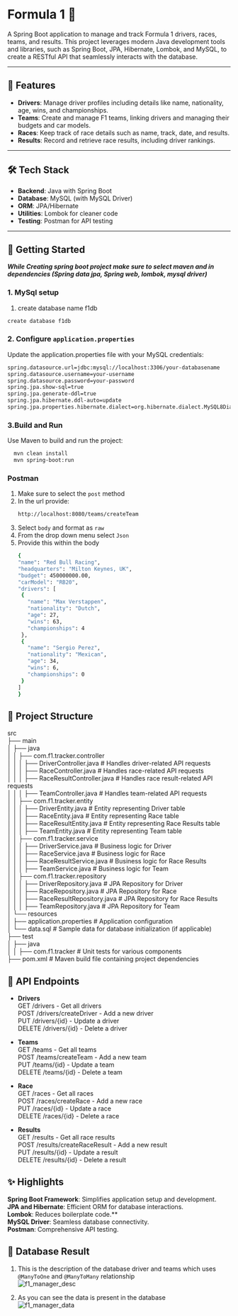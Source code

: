  # Formula 1 🚀

A Spring Boot application to manage and track Formula 1 drivers, races, teams, and results. This project leverages modern Java development tools and libraries, such as Spring Boot, JPA, Hibernate, Lombok, and MySQL, to create a RESTful API that seamlessly interacts with the database.

---

## 📜 Features
- **Drivers**: Manage driver profiles including details like name, nationality, age, wins, and championships.
- **Teams**: Create and manage F1 teams, linking drivers and managing their budgets and car models.
- **Races**: Keep track of race details such as name, track, date, and results.
- **Results**: Record and retrieve race results, including driver rankings.

---

## 🛠️ Tech Stack
- **Backend**: Java with Spring Boot
- **Database**: MySQL (with MySQL Driver)
- **ORM**: JPA/Hibernate
- **Utilities**: Lombok for cleaner code
- **Testing**: Postman for API testing

---

## 🚀 Getting Started

***While Creating spring boot project make sure to select maven and in dependencies (Spring data jpa, Spring web, lombok, mysql driver)***
### 1. MySql setup

1. create database name f1db
```bash
create database f1db
```

### 2. Configure `application.properties`
Update the application.properties file with your MySQL credentials:
```bash
spring.datasource.url=jdbc:mysql://localhost:3306/your-databasename
spring.datasource.username=your-username
spring.datasource.password=your-password
spring.jpa.show-sql=true
spring.jpa.generate-ddl=true
spring.jpa.hibernate.ddl-auto=update
spring.jpa.properties.hibernate.dialect=org.hibernate.dialect.MySQL8Dialect
```

### 3.Build and Run
Use Maven to build and run the project:
```bash
  mvn clean install
  mvn spring-boot:run
```
### Postman
1. Make sure to select the `post` method
2. In the url provide:
   ```bash
   http://localhost:8080/teams/createTeam
   ```
3. Select `body` and format as `raw`
4. From the drop down menu select `Json`
5. Provide this within the body
   ```bash
   {
   "name": "Red Bull Racing",
   "headquarters": "Milton Keynes, UK",
   "budget": 450000000.00,
   "carModel": "RB20",
   "drivers": [
    {
      "name": "Max Verstappen",
      "nationality": "Dutch",
      "age": 27,
      "wins": 63,
      "championships": 4
    },
    {
      "name": "Sergio Perez",
      "nationality": "Mexican",
      "age": 34,
      "wins": 6,
      "championships": 0
    }
   ]
   }

## 📂 Project Structure

src\
├── main\
│   ├── java\
│   │   ├── com.f1.tracker.controller\
│   │   │   ├── DriverController.java            # Handles driver-related API requests\
│   │   │   ├── RaceController.java              # Handles race-related API requests\
│   │   │   ├── RaceResultController.java        # Handles race result-related API requests\
│   │   │   ├── TeamController.java              # Handles team-related API requests\
│   │   ├── com.f1.tracker.entity\
│   │   │   ├── DriverEntity.java            # Entity representing Driver table\
│   │   │   ├── RaceEntity.java              # Entity representing Race table\
│   │   │   ├── RaceResultEntity.java        # Entity representing Race Results table\
│   │   │   ├── TeamEntity.java              # Entity representing Team table\
│   │   ├── com.f1.tracker.service\
│   │   │   ├── DriverService.java           # Business logic for Driver\
│   │   │   ├── RaceService.java             # Business logic for Race\
│   │   │   ├── RaceResultService.java       # Business logic for Race Results\
│   │   │   ├── TeamService.java             # Business logic for Team\
│   │   ├── com.f1.tracker.repository\
│   │   │   ├── DriverRepository.java        # JPA Repository for Driver\
│   │   │   ├── RaceRepository.java          # JPA Repository for Race\
│   │   │   ├── RaceResultRepository.java    # JPA Repository for Race Results\
│   │   │   ├── TeamRepository.java          # JPA Repository for Team\
│   └── resources\
│       ├── application.properties           # Application configuration\
│       └── data.sql                        # Sample data for database initialization (if applicable)\
├── test\
│   ├── java\
│   │   ├── com.f1.tracker                 # Unit tests for various components\
├── pom.xml                                 # Maven build file containing project dependencies

##  🧭 API Endpoints

- **Drivers**\
GET /drivers - Get all drivers\
POST /drivers/createDriver - Add a new driver\
PUT /drivers/{id} - Update a driver\
DELETE /drivers/{id} - Delete a driver

- **Teams**\
GET /teams - Get all teams\
POST /teams/createTeam - Add a new team\
PUT /teams/{id} - Update a team\
DELETE /teams/{id} - Delete a team

- **Race**\
GET /races - Get all races\
POST /races/createRace - Add a new race\
PUT /races/{id} - Update a race\
DELETE /races/{id} - Delete a race

- **Results**\
GET /results - Get all race results\
POST /results/createRaceResult - Add a new result\
PUT /results/{id} - Update a result\
DELETE /results/{id} - Delete a result

## ✨ Highlights

**Spring Boot Framework**: Simplifies application setup and development.\
**JPA and Hibernate**: Efficient ORM for database interactions.\
**Lombok**: Reduces boilerplate code.**\
**MySQL Driver**: Seamless database connectivity.\
**Postman**: Comprehensive API testing.

## 💾 Database Result
1. This is the description of the database driver and teams which uses `@ManyToOne` and `@ManyToMany` relationship\
![f1_manager_desc](https://github.com/user-attachments/assets/3e201677-8f5c-483a-99e5-3e283b54a765)

2. As you can see the data is present in the database\
![f1_manager_data](https://github.com/user-attachments/assets/6f7dba09-2180-4acc-b74c-ba995f601350)




